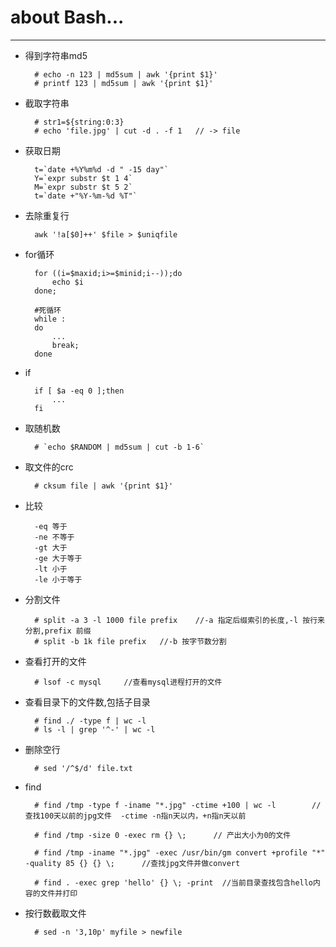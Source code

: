 about Bash...
==============

---

- 得到字符串md5

        # echo -n 123 | md5sum | awk '{print $1}'
        # printf 123 | md5sum | awk '{print $1}'

- 截取字符串

        # str1=${string:0:3}
        # echo 'file.jpg' | cut -d . -f 1   // -> file

- 获取日期

        t=`date +%Y%m%d -d " -15 day"`
        Y=`expr substr $t 1 4`
        M=`expr substr $t 5 2`
        t=`date +"%Y-%m-%d %T"`

- 去除重复行

        awk '!a[$0]++' $file > $uniqfile

- for循环

        for ((i=$maxid;i>=$minid;i--));do
            echo $i
        done;

        #死循环
        while :
        do
            ...
            break;
        done

- if

        if [ $a -eq 0 ];then
            ...
        fi

- 取随机数

        # `echo $RANDOM | md5sum | cut -b 1-6`

- 取文件的crc

        # cksum file | awk '{print $1}'

- 比较

        -eq 等于
        -ne 不等于
        -gt 大于
        -ge 大于等于
        -lt 小于
        -le 小于等于

- 分割文件

        # split -a 3 -l 1000 file prefix    //-a 指定后缀索引的长度,-l 按行来分割,prefix 前缀
        # split -b 1k file prefix   //-b 按字节数分割

- 查看打开的文件

        # lsof -c mysql     //查看mysql进程打开的文件

- 查看目录下的文件数,包括子目录

        # find ./ -type f | wc -l
        # ls -l | grep '^-' | wc -l

- 删除空行

        # sed '/^$/d' file.txt

- find

        # find /tmp -type f -iname "*.jpg" -ctime +100 | wc -l        //查找100天以前的jpg文件  -ctime -n指n天以内，+n指n天以前

        # find /tmp -size 0 -exec rm {} \;      // 产出大小为0的文件

        # find /tmp -iname "*.jpg" -exec /usr/bin/gm convert +profile "*" -quality 85 {} {} \;      //查找jpg文件并做convert

        # find . -exec grep 'hello' {} \; -print  //当前目录查找包含hello内容的文件并打印

- 按行数截取文件

        # sed -n '3,10p' myfile > newfile
